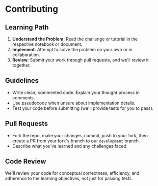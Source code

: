 # Contributing

## Learning Path
1. **Understand the Problem**: Read the challenge or tutorial in the respective notebook or document.
2. **Implement**: Attempt to solve the problem on your own or in collaboration.
3. **Review**: Submit your work through pull requests, and we'll review it together.

## Guidelines
- Write clean, commented code. Explain your thought process in comments.
- Use pseudocode when unsure about implementation details.
- Test your code before submitting (we'll provide tests for you to pass).

## Pull Requests
- Fork the repo, make your changes, commit, push to your fork, then create a PR from your fork's branch to our `development` branch.
- Describe what you've learned and any challenges faced.

## Code Review
We'll review your code for conceptual correctness, efficiency, and adherence to the learning objectives, not just for passing tests.